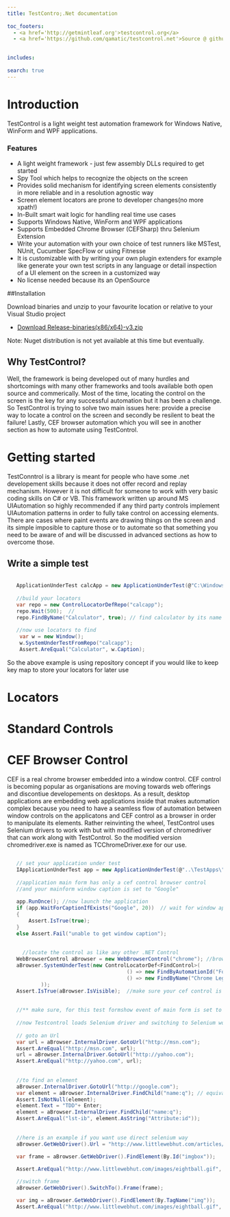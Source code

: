 ```yaml
---
title: TestContro;.Net documentation
 
toc_footers:  
  - <a href='http://getmintleaf.org'>testcontrol.org</a>
  - <a href='https://github.com/qamatic/testcontrol.net'>Source @ github</a>  
 

includes:
  
search: true
---
```


# Introduction

TestControl is a light weight test automation framework for Windows Native, WinForm and WPF applications.

### Features
- A light weight framework - just few assembly DLLs required to get started
- Spy Tool which helps to recognize the objects on the screen
- Provides solid mechanism for identifying screen elements consistently in more reliable and in a resolution agnostic way
- Screen element locators are prone to developer changes(no more xpath!)
- In-Built smart wait logic for handling real time use cases
- Supports Windows Native, WinForm and WPF applications
- Supports Embedded Chrome Browser (CEFSharp) thru Selenium Extension
- Write your automation with your own choice of test runners like MSTest, NUnit, Cucumber SpecFlow or using Fitnesse
- It is customizable with by writing your own plugin extenders for example like generate your own test scripts in any language or detail inspection of a UI element on the screen in a customized way
- No license needed because its an OpenSource    


##Installation

Download binaries and unzip to your favourite location or relative to your Visual Studio project
 
- [Download Release-binaries(x86/x64)-v3.zip](https://github.com/qamatic/testcontrol.net/raw/master/doc/www/files/TestControl-Rel-v3.zip) 

Note: Nuget distribution is not yet available at this time but eventually. 
 
## Why TestControl?

Well, the framework is being developed out of many hurdles and shortcomings with many other frameworks and tools available both open source and commerically. Most of the time, locating the control on the screen is the key for any successful automation but it has been a challenge.  So TestControl is trying to solve two main issues here: provide a precise way to locate a control on the screen and secondly be resilent to beat the failure!  Lastly, CEF browser automation which you will see in another section as how to automate using TestControl.
 
 
# Getting started

TestConntrol is a library is meant for people who have some .net developement skills because it does not offer record and replay mechanism. However it is not difficult for someone to work with very basic coding skills on C# or VB.  This framework written up around MS UIAutomation so highly recommended if any third party controls implement UIAutomation patterns in order to fully take control on accessing elements.   There are cases where paint events are drawing things on the screen and its simple imposible to capture those or to automate so that something you need to be aware of and will be discussed in advanced sections as how to overcome those.

## Write a simple test
 
 ```cs
     
    ApplicationUnderTest calcApp = new ApplicationUnderTest(@"C:\Windows\System32\", "calc.exe");
    
    //build your locators
    var repo = new ControlLocatorDefRepo("calcapp");
    repo.Wait(500);  // 
    repo.FindByName("Calculator", true); // find calculator by its name
    
    //now use locators to find
     var w = new Window();
     w.SystemUnderTestFromRepo("calcapp");
     Assert.AreEqual("Calculator", w.Caption);   
 ```
 
 So the above example is using repository concept if you would like to keep key map to store your locators for later use
 
 
# Locators
 
 
 
# Standard Controls
 
 
 
# CEF Browser Control
 
 CEF is a real chrome browser embedded into a window control.  CEF control is becoming popular as organisations are moving towards web offerings and discontiue developements on desktops. As a result, desktop applications are embedding web applications inside that makes automation complex because you need to have a seamless flow of automation between window controls on the applicatons and CEF control as a browser in order to manipulate its elements.  Rather reinvinting the wheel, TestControl uses Selenium drivers to work with but with modified version of chromedriver that can work along with TestControl.  So the modified version chromedriver.exe is named as TCChromeDriver.exe for our use.  
 
 
 ```cs
 
    // set your application under test
    IApplicationUnderTest app = new ApplicationUnderTest(@"..\TestApps\", "ceftest.exe"); //ceftest.exe is a winform cotinaing cef control
    
    //application main form has only a cef control browser control 
    //and your mainform window caption is set to "Google"
    
    app.RunOnce(); //now launch the application
    if (app.WaitForCaptionIfExists("Google", 20))  // wait for window appears with 20 retries
    {
        Assert.IsTrue(true);
    }
    else Assert.Fail("unable to get window caption");
    
    
      //locate the control as like any other .NET Control
    WebBrowserControl aBrowser = new WebBrowserControl("chrome"); //browser type to chrome
    aBrowser.SystemUnderTest(new ControlLocatorDef<FindControl>(
                                        () => new FindByAutomationId("Form1", true), //your main form id
                                        () => new FindByName("Chrome Legacy Window") //the spy shows the name as Chrome Legacy Window
            ));
    Assert.IsTrue(aBrowser.IsVisible);  //make sure your cef control is visible
    
  
    //** make sure, for this test formshow event of main form is set to load google.com into the cef browser             
    
    //now Testcontrol loads Selenium driver and switching to Selenium world
  
    // goto an Url
    var url = aBrowser.InternalDriver.GotoUrl("http://msn.com");
    Assert.AreEqual("http://msn.com", url);
    url = aBrowser.InternalDriver.GotoUrl("http://yahoo.com");
    Assert.AreEqual("http://yahoo.com", url);
    
    
    //to find an element
    aBrowser.InternalDriver.GotoUrl("http://google.com");
    var element = aBrowser.InternalDriver.FindChild("name:q"); // equivalent to ByName()
    Assert.IsNotNull(element);
    element.Text = "TDD"+ Enter;
    element = aBrowser.InternalDriver.FindChild("name:q");
    Assert.AreEqual("lst-ib", element.AsString("Attribute:id"));
                
                
    //here is an example if you want use direct selenium way
    aBrowser.GetWebDriver().Url = "http://www.littlewebhut.com/articles/html_iframe_example/";
                
    var frame = aBrowser.GetWebDriver().FindElement(By.Id("imgbox"));

    Assert.AreEqual("http://www.littlewebhut.com/images/eightball.gif", frame.GetAttribute("src"));

    //switch frame
    aBrowser.GetWebDriver().SwitchTo().Frame(frame);

    var img = aBrowser.GetWebDriver().FindElement(By.TagName("img"));
    Assert.AreEqual("http://www.littlewebhut.com/images/eightball.gif", img.GetAttribute("src"));                
    
 
 ```
 
 
 
 
 
 
 




 
 
  